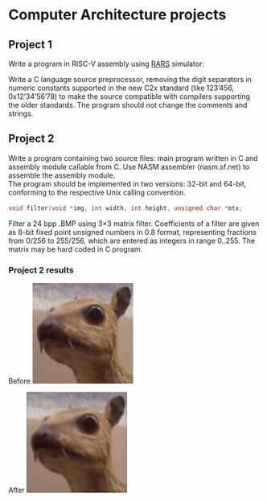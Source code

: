 # Computer Architecture projects

## Project 1
Write a program in RISC-V assembly using [RARS](https://github.com/TheThirdOne/rars) simulator:

Write a C language source preprocessor, removing the digit separators in numeric constants supported in the new C2x standard (like 123’456, 0x12’34’56’78) to make the source compatible with compilers supporting the older standards. The program should not change the comments and strings.

## Project 2
Write a program containing two source files: main program written in C and assembly module callable from C. Use NASM assembler (nasm.sf.net) to assemble the assembly module.\
The program should be implemented in two versions: 32-bit and 64-bit, conforming to the respective Unix calling convention.

```C
void filter(void *img, int width, int height, unsigned char *mtx;
```
Filter a 24 bpp .BMP using 3×3 matrix filter. Coefficients of a filter are given as 8-bit fixed point unsigned numbers in 0.8 format, representing fractions from 0/256 to 255/256, which are entered as integers in range 0..255. The matrix may be hard coded in C program.

### Project 2 results
Before
<img src="https://raw.githubusercontent.com/TheDoom-IT/Computer-Architecture-projects/master/Project2/images/image.bmp" width="200"/>

After
<img src="https://raw.githubusercontent.com/TheDoom-IT/Computer-Architecture-projects/master/Project2/images/output.bmp" width="200"/>
